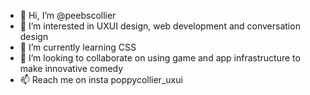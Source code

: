 - 👋 Hi, I’m @peebscollier
- 👀 I’m interested in UXUI design, web development and conversation design
- 🌱 I’m currently learning CSS
- 💞️ I’m looking to collaborate on using game and app infrastructure to make innovative comedy
- 📫 Reach me on insta poppycollier_uxui

<!---
peebscollier/peebscollier is a ✨ special ✨ repository because its `README.md` (this file) appears on your GitHub profile.
You can click the Preview link to take a look at your changes.
--->

